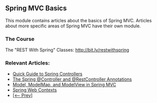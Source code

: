 ## Spring MVC Basics

This module contains articles about the basics of Spring MVC. Articles about more specific areas of Spring MVC have
their own module. 

### The Course
The "REST With Spring" Classes: http://bit.ly/restwithspring

### Relevant Articles: 
- [Quick Guide to Spring Controllers](http://www.baeldung.com/spring-controllers)
- [The Spring @Controller and @RestController Annotations](http://www.baeldung.com/spring-controller-vs-restcontroller)
- [Model, ModelMap, and ModelView in Spring MVC](http://www.baeldung.com/spring-mvc-model-model-map-model-view)
- [Spring Web Contexts](http://www.baeldung.com/spring-web-contexts)
- [[<-- Prev]](/spring-mvc-basics)